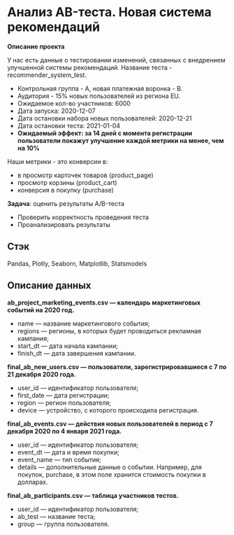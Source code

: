 # Анализ AB-теста. Новая система рекомендаций

**Описание проекта**

У нас есть данные о тестировании изменений, связанных с внедрением улучшенной системы рекомендаций. Название теста - recommender_system_test. 

- Контрольная группа - A, новая платежная воронка - B. 
- Аудитория - 15% новых пользователей из региона EU.
- Ожидаемое кол-во участников: 6000 
- Дата запуска: 2020-12-07
- Дата остановки набора новых пользователей: 2020-12-21
- Дата остановки теста: 2021-01-04
- **Ожидаемый эффект: за 14 дней с момента регистрации пользователи покажут улучшение каждой метрики на менее, чем на 10%**

Наши метрики - это конверсии в:
- в просмотр карточек товаров (product_page)
- просмотр корзины (product_cart)
- конверсия в покупку (purchase)

**Задача**: оценить результаты A/B-теста
*   Проверить корректность проведения теста
*   Проанализировать результаты


## Стэк
Pandas, Plotly, Seaborn, Matplotlib, Statsmodels

## Описание данных

**ab_project_marketing_events.csv — календарь маркетинговых событий на 2020 год.**
- name — название маркетингового события;
- regions — регионы, в которых будет проводиться рекламная кампания;
- start_dt — дата начала кампании;
- finish_dt — дата завершения кампании.

**final_ab_new_users.csv — пользователи, зарегистрировавшиеся с 7 по 21 декабря 2020 года.**
- user_id — идентификатор пользователя;
- first_date — дата регистрации;
- region — регион пользователя;
- device — устройство, с которого происходила регистрация.

**final_ab_events.csv — действия новых пользователей в период с 7 декабря 2020 по 4 января 2021 года.**

- user_id — идентификатор пользователя;
- event_dt — дата и время покупки;
- event_name — тип события;
- details — дополнительные данные о событии. Например, для покупок,
purchase, в этом поле хранится стоимость покупки в долларах.


**final_ab_participants.csv — таблица участников тестов.**
- user_id — идентификатор пользователя;
- ab_test — название теста;
- group — группа пользователя.
